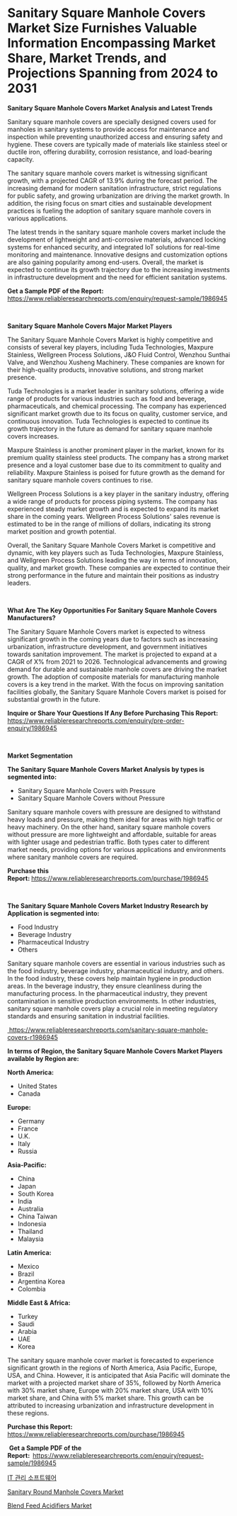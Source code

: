 <p><h1>Sanitary Square Manhole Covers Market Size Furnishes Valuable Information Encompassing Market Share, Market Trends, and Projections Spanning from 2024 to 2031</h1></p><p><strong>Sanitary Square Manhole Covers Market Analysis and Latest Trends</strong></p>
<p><p>Sanitary square manhole covers are specially designed covers used for manholes in sanitary systems to provide access for maintenance and inspection while preventing unauthorized access and ensuring safety and hygiene. These covers are typically made of materials like stainless steel or ductile iron, offering durability, corrosion resistance, and load-bearing capacity.</p><p>The sanitary square manhole covers market is witnessing significant growth, with a projected CAGR of 13.9% during the forecast period. The increasing demand for modern sanitation infrastructure, strict regulations for public safety, and growing urbanization are driving the market growth. In addition, the rising focus on smart cities and sustainable development practices is fueling the adoption of sanitary square manhole covers in various applications.</p><p>The latest trends in the sanitary square manhole covers market include the development of lightweight and anti-corrosive materials, advanced locking systems for enhanced security, and integrated IoT solutions for real-time monitoring and maintenance. Innovative designs and customization options are also gaining popularity among end-users. Overall, the market is expected to continue its growth trajectory due to the increasing investments in infrastructure development and the need for efficient sanitation systems.</p></p>
<p><strong>Get a Sample PDF of the Report:&nbsp;</strong> <a href="https://www.reliableresearchreports.com/enquiry/request-sample/1986945">https://www.reliableresearchreports.com/enquiry/request-sample/1986945</a></p>
<p>&nbsp;</p>
<p><strong>Sanitary Square Manhole Covers Major Market Players</strong></p>
<p><p>The Sanitary Square Manhole Covers Market is highly competitive and consists of several key players, including Tuda Technologies, Maxpure Stainless, Wellgreen Process Solutions, J&O Fluid Control, Wenzhou Sunthai Valve, and Wenzhou Xusheng Machinery. These companies are known for their high-quality products, innovative solutions, and strong market presence.</p><p>Tuda Technologies is a market leader in sanitary solutions, offering a wide range of products for various industries such as food and beverage, pharmaceuticals, and chemical processing. The company has experienced significant market growth due to its focus on quality, customer service, and continuous innovation. Tuda Technologies is expected to continue its growth trajectory in the future as demand for sanitary square manhole covers increases.</p><p>Maxpure Stainless is another prominent player in the market, known for its premium quality stainless steel products. The company has a strong market presence and a loyal customer base due to its commitment to quality and reliability. Maxpure Stainless is poised for future growth as the demand for sanitary square manhole covers continues to rise.</p><p>Wellgreen Process Solutions is a key player in the sanitary industry, offering a wide range of products for process piping systems. The company has experienced steady market growth and is expected to expand its market share in the coming years. Wellgreen Process Solutions' sales revenue is estimated to be in the range of millions of dollars, indicating its strong market position and growth potential.</p><p>Overall, the Sanitary Square Manhole Covers Market is competitive and dynamic, with key players such as Tuda Technologies, Maxpure Stainless, and Wellgreen Process Solutions leading the way in terms of innovation, quality, and market growth. These companies are expected to continue their strong performance in the future and maintain their positions as industry leaders.</p></p>
<p>&nbsp;</p>
<p><strong>What Are The Key Opportunities For Sanitary Square Manhole Covers Manufacturers?</strong></p>
<p><p>The Sanitary Square Manhole Covers market is expected to witness significant growth in the coming years due to factors such as increasing urbanization, infrastructure development, and government initiatives towards sanitation improvement. The market is projected to expand at a CAGR of X% from 2021 to 2026. Technological advancements and growing demand for durable and sustainable manhole covers are driving the market growth. The adoption of composite materials for manufacturing manhole covers is a key trend in the market. With the focus on improving sanitation facilities globally, the Sanitary Square Manhole Covers market is poised for substantial growth in the future.</p></p>
<p><strong>Inquire or Share Your Questions If Any Before Purchasing This Report:</strong> <a href="https://www.reliableresearchreports.com/enquiry/pre-order-enquiry/1986945">https://www.reliableresearchreports.com/enquiry/pre-order-enquiry/1986945</a></p>
<p>&nbsp;</p>
<p><strong>Market Segmentation</strong></p>
<p><strong>The Sanitary Square Manhole Covers Market Analysis by types is segmented into:</strong></p>
<p><ul><li>Sanitary Square Manhole Covers with Pressure</li><li>Sanitary Square Manhole Covers without Pressure</li></ul></p>
<p><p>Sanitary square manhole covers with pressure are designed to withstand heavy loads and pressure, making them ideal for areas with high traffic or heavy machinery. On the other hand, sanitary square manhole covers without pressure are more lightweight and affordable, suitable for areas with lighter usage and pedestrian traffic. Both types cater to different market needs, providing options for various applications and environments where sanitary manhole covers are required.</p></p>
<p><strong>Purchase this Report:&nbsp;</strong><a href="https://www.reliableresearchreports.com/purchase/1986945">https://www.reliableresearchreports.com/purchase/1986945</a></p>
<p>&nbsp;</p>
<p><strong>The Sanitary Square Manhole Covers Market Industry Research by Application is segmented into:</strong></p>
<p><ul><li>Food Industry</li><li>Beverage Industry</li><li>Pharmaceutical Industry</li><li>Others</li></ul></p>
<p><p>Sanitary square manhole covers are essential in various industries such as the food industry, beverage industry, pharmaceutical industry, and others. In the food industry, these covers help maintain hygiene in production areas. In the beverage industry, they ensure cleanliness during the manufacturing process. In the pharmaceutical industry, they prevent contamination in sensitive production environments. In other industries, sanitary square manhole covers play a crucial role in meeting regulatory standards and ensuring sanitation in industrial facilities.</p></p>
<p><a href="https://www.reliableresearchreports.com/sanitary-square-manhole-covers-r1986945">&nbsp;https://www.reliableresearchreports.com/sanitary-square-manhole-covers-r1986945</a></p>
<p><strong>In terms of Region, the Sanitary Square Manhole Covers Market Players available by Region are:</strong></p>
<p>
    <p> <strong> North America: </strong>
        <ul>
            <li>United States</li>
            <li>Canada</li>
        </ul>
        </p> 
    <p> <strong> Europe: </strong>
        <ul>
            <li>Germany</li>
            <li>France</li>
            <li>U.K.</li>
            <li>Italy</li>
            <li>Russia</li>
        </ul>
        </p> 
    <p> <strong> Asia-Pacific: </strong>
        <ul>
            <li>China</li>
            <li>Japan</li>
            <li>South Korea</li>
            <li>India</li>
            <li>Australia</li>
            <li>China Taiwan</li>
            <li>Indonesia</li>
            <li>Thailand</li>
            <li>Malaysia</li>
        </ul>
        </p> 
    <p> <strong> Latin America: </strong>
        <ul>
            <li>Mexico</li>
            <li>Brazil</li>
            <li>Argentina Korea</li>
            <li>Colombia</li>
        </ul>
        </p> 
    <p> <strong> Middle East & Africa: </strong>
        <ul>
            <li>Turkey</li>
            <li>Saudi</li>
            <li>Arabia</li>
            <li>UAE</li>
            <li>Korea</li>
        </ul>
    </p>
    </p>
<p><p>The sanitary square manhole cover market is forecasted to experience significant growth in the regions of North America, Asia Pacific, Europe, USA, and China. However, it is anticipated that Asia Pacific will dominate the market with a projected market share of 35%, followed by North America with 30% market share, Europe with 20% market share, USA with 10% market share, and China with 5% market share. This growth can be attributed to increasing urbanization and infrastructure development in these regions.</p></p>
<p><strong>Purchase this Report: </strong><a href="https://www.reliableresearchreports.com/purchase/1986945">https://www.reliableresearchreports.com/purchase/1986945</a></p>
<p>&nbsp;<strong>Get a Sample PDF of the Report:&nbsp;&nbsp;</strong><a href="https://www.reliableresearchreports.com/enquiry/request-sample/1986945">https://www.reliableresearchreports.com/enquiry/request-sample/1986945</a></p>
<p><strong></strong></p>
<p><p><a href="https://github.com/laholand/Market-Research-Report-List-3/blob/main/124185041332.md">IT 관리 소프트웨어</a></p><p><a href="https://github.com/JameTravis/Market-Research-Report-List-4/blob/main/sanitary-round-manhole-covers-market.md">Sanitary Round Manhole Covers Market</a></p><p><a href="https://acidic-farm-354.notion.site/Blend-Feed-Acidifiers-Market-Report-Reveals-the-Latest-Trends-And-Growth-Opportunities-of-this-Marke-3302e2d70f074b4fb3b192e16e70fbdb">Blend Feed Acidifiers Market</a></p></p>